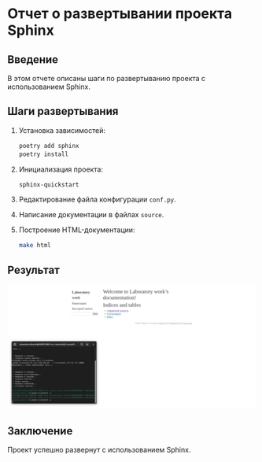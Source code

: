 # Отчет о развертывании проекта Sphinx

## Введение

В этом отчете описаны шаги по развертыванию проекта с использованием Sphinx.

## Шаги развертывания

1. Установка зависимостей:
    ```bash
    poetry add sphinx
    poetry install
    ```

2. Инициализация проекта:
    ```bash
    sphinx-quickstart
    ```

3. Редактирование файла конфигурации `conf.py`.

4. Написание документации в файлах `source`.

5. Построение HTML-документации:
    ```bash
    make html
    ```

## Результат

![Скриншот документации](https://github.com/m4deme1ns4ne/PROGRAMMING-3-SEM/blob/main/%D0%9B%D0%B0%D0%B1%D0%BE%D1%80%D0%B0%D1%82%D0%BE%D1%80%D0%BD%D0%B0%D1%8F%20%D1%80%D0%B0%D0%B1%D0%BE%D1%82%D0%B0%2010/%D0%A1%D0%BD%D0%B8%D0%BC%D0%BE%D0%BA%20%D1%8D%D0%BA%D1%80%D0%B0%D0%BD%D0%B0%20%D0%BE%D1%82%202024-06-02%2002-46-13.png)

## Заключение

Проект успешно развернут с использованием Sphinx.
